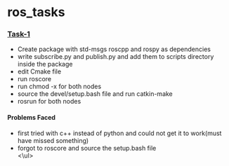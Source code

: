 # ros_tasks

<h3><u>Task-1</u></h3>
<ul>
  <li>Create package with std-msgs roscpp and rospy as dependencies</li>
  <li>write subscribe.py and publish.py and add them to scripts directory inside the package</li>
  <li>edit Cmake file </li>
  <li>run roscore </li>
  <li>run chmod -x for both nodes </li>
  <li>source the devel/setup.bash file and run catkin-make </li>
  <li>rosrun for both nodes </li>
</ul>
<h4>Problems Faced</h4>
<ul>
<li>first tried with c++ instead of python and could not get it to work(must have missed something) </li>
<li>forgot to roscore and source the setup.bash file</li>
<\ul>
